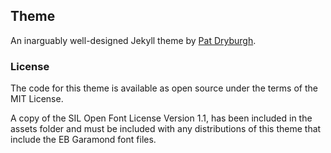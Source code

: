 ## Theme
An inarguably well-designed Jekyll theme by [Pat Dryburgh](https://github.com/patdryburgh).

### License
The code for this theme is available as open source under the terms of the MIT License.

A copy of the SIL Open Font License Version 1.1, has been included in the assets folder and must be included with any distributions of this theme that include the EB Garamond font files.
